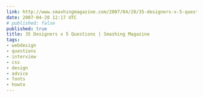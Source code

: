 ```yaml
---
link: http://www.smashingmagazine.com/2007/04/20/35-designers-x-5-questions/
date: 2007-04-20 12:17 UTC
# published: false
published: true
title: 35 Designers x 5 Questions | Smashing Magazine
tags:
- webdesign
- questions
- interview
- css
- design
- advice
- fonts
- howto
---
```



